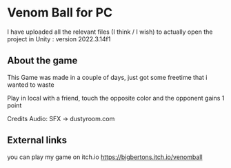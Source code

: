 # Venom Ball for PC

I have uploaded all the relevant files (I think / I wish) to actually open the project in Unity : version 2022.3.14f1 

## About the game

This Game was made in a couple of days, just got some freetime that i wanted to waste

Play in local with a friend, touch the opposite color and the opponent gains 1 point

Credits Audio: SFX -> dustyroom.com

## External links
you can play my game on itch.io
https://bigbertons.itch.io/venomball